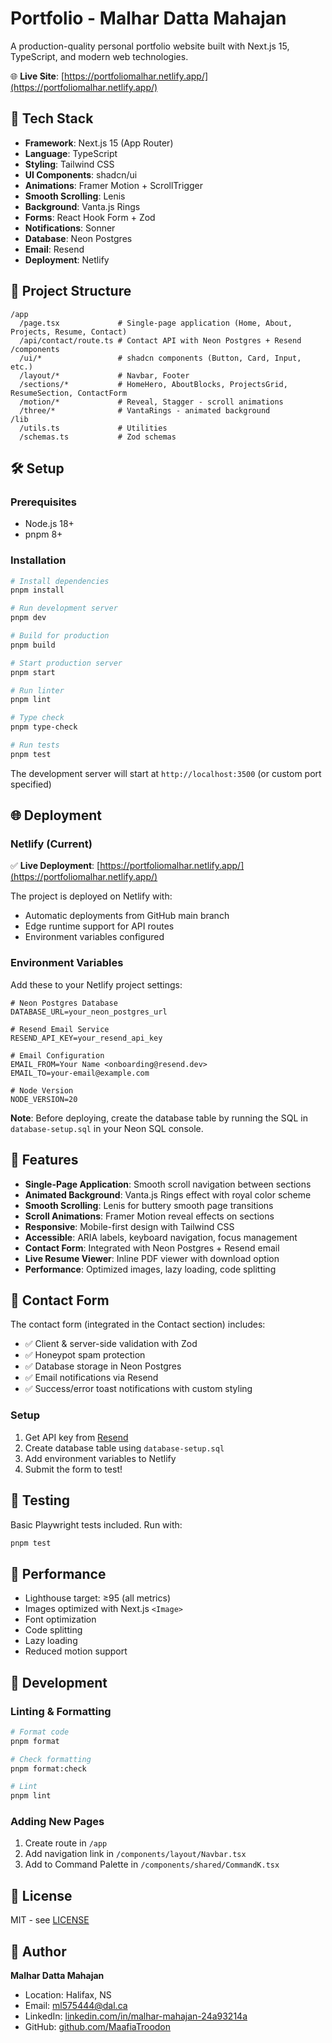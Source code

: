 # Portfolio - Malhar Datta Mahajan

A production-quality personal portfolio website built with Next.js 15, TypeScript, and modern web technologies.

🌐 **Live Site**: [https://portfoliomalhar.netlify.app/](https://portfoliomalhar.netlify.app/)

## 🚀 Tech Stack

- **Framework**: Next.js 15 (App Router)
- **Language**: TypeScript
- **Styling**: Tailwind CSS
- **UI Components**: shadcn/ui
- **Animations**: Framer Motion + ScrollTrigger
- **Smooth Scrolling**: Lenis
- **Background**: Vanta.js Rings
- **Forms**: React Hook Form + Zod
- **Notifications**: Sonner
- **Database**: Neon Postgres
- **Email**: Resend
- **Deployment**: Netlify

## 📁 Project Structure

```
/app
  /page.tsx             # Single-page application (Home, About, Projects, Resume, Contact)
  /api/contact/route.ts # Contact API with Neon Postgres + Resend
/components
  /ui/*                 # shadcn components (Button, Card, Input, etc.)
  /layout/*             # Navbar, Footer
  /sections/*           # HomeHero, AboutBlocks, ProjectsGrid, ResumeSection, ContactForm
  /motion/*             # Reveal, Stagger - scroll animations
  /three/*              # VantaRings - animated background
/lib
  /utils.ts             # Utilities
  /schemas.ts           # Zod schemas
```

## 🛠️ Setup

### Prerequisites

- Node.js 18+ 
- pnpm 8+

### Installation

```bash
# Install dependencies
pnpm install

# Run development server
pnpm dev

# Build for production
pnpm build

# Start production server
pnpm start

# Run linter
pnpm lint

# Type check
pnpm type-check

# Run tests
pnpm test
```

The development server will start at `http://localhost:3500` (or custom port specified)

## 🌐 Deployment

### Netlify (Current)

✅ **Live Deployment**: [https://portfoliomalhar.netlify.app/](https://portfoliomalhar.netlify.app/)

The project is deployed on Netlify with:
- Automatic deployments from GitHub main branch
- Edge runtime support for API routes
- Environment variables configured

### Environment Variables

Add these to your Netlify project settings:

```env
# Neon Postgres Database
DATABASE_URL=your_neon_postgres_url

# Resend Email Service
RESEND_API_KEY=your_resend_api_key

# Email Configuration
EMAIL_FROM=Your Name <onboarding@resend.dev>
EMAIL_TO=your-email@example.com

# Node Version
NODE_VERSION=20
```

**Note**: Before deploying, create the database table by running the SQL in `database-setup.sql` in your Neon SQL console.

## 🎨 Features

- **Single-Page Application**: Smooth scroll navigation between sections
- **Animated Background**: Vanta.js Rings effect with royal color scheme
- **Smooth Scrolling**: Lenis for buttery smooth page transitions
- **Scroll Animations**: Framer Motion reveal effects on sections
- **Responsive**: Mobile-first design with Tailwind CSS
- **Accessible**: ARIA labels, keyboard navigation, focus management
- **Contact Form**: Integrated with Neon Postgres + Resend email
- **Live Resume Viewer**: Inline PDF viewer with download option
- **Performance**: Optimized images, lazy loading, code splitting

## 📝 Contact Form

The contact form (integrated in the Contact section) includes:
- ✅ Client & server-side validation with Zod
- ✅ Honeypot spam protection
- ✅ Database storage in Neon Postgres
- ✅ Email notifications via Resend
- ✅ Success/error toast notifications with custom styling

### Setup

1. Get API key from [Resend](https://resend.com)
2. Create database table using `database-setup.sql`
3. Add environment variables to Netlify
4. Submit the form to test!

## 🧪 Testing

Basic Playwright tests included. Run with:

```bash
pnpm test
```

## 🎯 Performance

- Lighthouse target: ≥95 (all metrics)
- Images optimized with Next.js `<Image>`
- Font optimization
- Code splitting
- Lazy loading
- Reduced motion support

## 🔧 Development

### Linting & Formatting

```bash
# Format code
pnpm format

# Check formatting
pnpm format:check

# Lint
pnpm lint
```

### Adding New Pages

1. Create route in `/app`
2. Add navigation link in `/components/layout/Navbar.tsx`
3. Add to Command Palette in `/components/shared/CommandK.tsx`

## 📄 License

MIT - see [LICENSE](./LICENSE)

## 👤 Author

**Malhar Datta Mahajan**

- Location: Halifax, NS
- Email: ml575444@dal.ca
- LinkedIn: [linkedin.com/in/malhar-mahajan-24a93214a](https://linkedin.com/in/malhar-mahajan-24a93214a)
- GitHub: [github.com/MaafiaTroodon](https://github.com/MaafiaTroodon)
